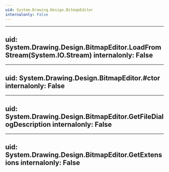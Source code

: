 ```yaml
---
uid: System.Drawing.Design.BitmapEditor
internalonly: False
---
```


---
uid: System.Drawing.Design.BitmapEditor.LoadFromStream(System.IO.Stream)
internalonly: False
---

---
uid: System.Drawing.Design.BitmapEditor.#ctor
internalonly: False
---

---
uid: System.Drawing.Design.BitmapEditor.GetFileDialogDescription
internalonly: False
---

---
uid: System.Drawing.Design.BitmapEditor.GetExtensions
internalonly: False
---
